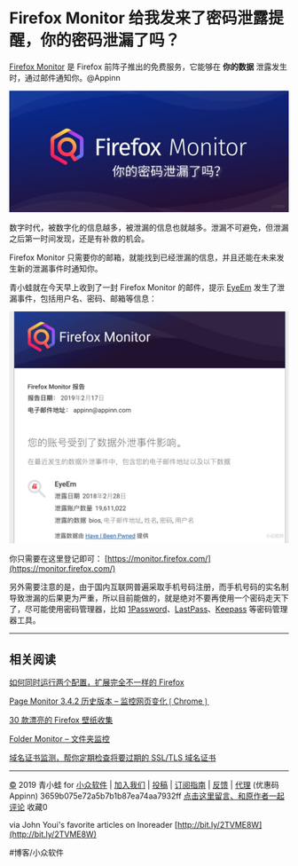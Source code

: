 # Firefox Monitor 给我发来了密码泄露提醒，你的密码泄漏了吗？
[Firefox Monitor](https://www.appinn.com/firefox-monitor/) 是 Firefox 前阵子推出的免费服务，它能够在 **你的数据** 泄露发生时，通过邮件通知你。@Appinn

![](assets/image_2.jpeg)

数字时代，被数字化的信息越多，被泄漏的信息也就越多。泄漏不可避免，但泄漏之后第一时间发现，还是有补救的机会。

Firefox Monitor 只需要你的邮箱，就能找到已经泄漏的信息，并且还能在未来发生新的泄漏事件时通知你。

青小蛙就在今天早上收到了一封 Firefox Monitor 的邮件，提示 [EyeEm](https://www.appinn.com/eyeem/) 发生了泄漏事件，包括用户名、密码、邮箱等信息：

![](assets/image_1.jpeg)

你只需要在这里登记即可： [https://monitor.firefox.com/](https://monitor.firefox.com/)

另外需要注意的是，由于国内互联网普遍采取手机号码注册，而手机号码的实名制导致泄漏的后果更为严重，所以目前能做的，就是绝对不要再使用一个密码走天下了，尽可能使用密码管理器，比如 [1Password](https://www.appinn.com/1password/)、[LastPass](https://www.appinn.com/lastpass/)、[Keepass](https://www.appinn.com/keepass-password-safe/) 等密码管理器工具。

- - - -

## 相关阅读

[如何同时运行两个配置，扩展完全不一样的 Firefox](https://www.appinn.com/running-two-firefox/)

[Page Monitor 3.4.2 历史版本 – 监控网页变化❲Chrome❳](https://www.appinn.com/page-monitor-for-chrome/)

[30 款漂亮的 Firefox 壁纸收集](https://www.appinn.com/30-top-firefox-wallpaper-collection/)

[Folder Monitor – 文件夹监控](https://www.appinn.com/folder-monitor/)

[域名证书监测，帮你定期检查将要过期的 SSL/TLS 域名证书](https://www.appinn.com/certificate-expiry-monitor/)

- - - -

[©](http://www.appinn.com/copyright/?utm_source=feeds&amp;utm_medium=copyright&amp;utm_campaign=feeds) 2019 青小蛙 for [小众软件](http://www.appinn.com/?utm_source=feeds&amp;utm_medium=appinn&amp;utm_campaign=feeds) | [加入我们](http://www.appinn.com/join-us/?utm_source=feeds&amp;utm_medium=joinus&amp;utm_campaign=feeds) | [投稿](https://meta.appinn.com/c/faxian/?utm_source=feeds&amp;utm_medium=contribute&amp;utm_campaign=feeds) | [订阅指南](http://www.appinn.com/feeds-subscribe/?utm_source=feeds&amp;utm_medium=feedsubscribe&amp;utm_campaign=feeds) | [反馈](http://appinn.wufoo.com/forms/eccae-aeeae/) | [代理](http://hellohostnet.com/proxy.html) (优惠码 Appinn)
3659b075e72a5b7b1b87ea74aa7932ff
[点击这里留言、和原作者一起评论](https://www.appinn.com/firefox-monitor/#comments) 收藏0

via John Youi's favorite articles on Inoreader [http://bit.ly/2TVME8W](http://bit.ly/2TVME8W)

#博客/小众软件